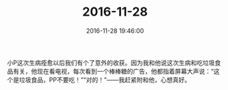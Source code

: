 ﻿---
title: 2016-11-28
date: 2016-11-28 19:46:00
tags:
categories: 爸爸
---
小P这次生病痊愈以后我们有个了意外的收获。因为我和他说这次生病和吃垃圾食品有关，他现在看电视，每次看到一个棒棒糖的广告，他都指着屏幕大声说：“这个是垃圾食品，PP不要吃！”“对的！”——我赶紧附和他，心想真好。